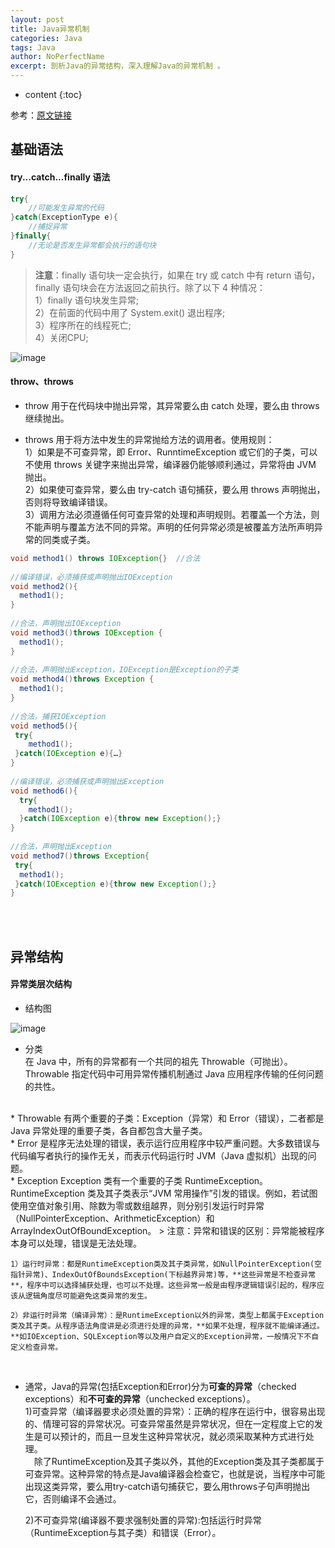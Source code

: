 ```yaml
---
layout: post
title: Java异常机制
categories: Java
tags: Java
author: NoPerfectName
excerpt: 剖析Java的异常结构，深入理解Java的异常机制 。
---
```


* content
{:toc}


参考：[原文链接](http://m.blog.csdn.net/article/details?id=6155636)
## 基础语法
#### try...catch...finally 语法
```java
try{
	//可能发生异常的代码
}catch(ExceptionType e){
	//捕捉异常
}finally{
	//无论是否发生异常都会执行的语句块
}
```
> **注意**：finally 语句块一定会执行，如果在 try 或 catch 中有 return 语句，finally 语句块会在方法返回之前执行。除了以下 4 种情况：  
1）finally 语句块发生异常;  
2）在前面的代码中用了 System.exit() 退出程序;  
3）程序所在的线程死亡;  
4）关闭CPU;  

![image]({{site.url}}/assets/5.jpg)
<br/>
#### throw、throws
* throw 
用于在代码块中抛出异常，其异常要么由 catch 处理，要么由 throws 继续抛出。  

* throws
用于将方法中发生的异常抛给方法的调用者。使用规则：  
1）如果是不可查异常，即 Error、RunntimeException 或它们的子类，可以不使用 throws 关键字来抛出异常，编译器仍能够顺利通过，异常将由 JVM 抛出。  
2）如果使可查异常，要么由 try-catch 语句捕获，要么用 throws 声明抛出，否则将导致编译错误。  
3）调用方法必须遵循任何可查异常的处理和声明规则。若覆盖一个方法，则不能声明与覆盖方法不同的异常。声明的任何异常必须是被覆盖方法所声明异常的同类或子类。  

```java
void method1() throws IOException{}  //合法  
 
//编译错误，必须捕获或声明抛出IOException  
void method2(){  
  method1();  
}  
 
//合法，声明抛出IOException  
void method3()throws IOException {  
  method1();  
}  
 
//合法，声明抛出Exception，IOException是Exception的子类  
void method4()throws Exception {  
  method1();  
}  
 
//合法，捕获IOException  
void method5(){  
 try{  
    method1();  
 }catch(IOException e){…}  
}  
 
//编译错误，必须捕获或声明抛出Exception  
void method6(){  
  try{  
    method1();  
  }catch(IOException e){throw new Exception();}  
}  
 
//合法，声明抛出Exception  
void method7()throws Exception{  
 try{  
  method1();  
 }catch(IOException e){throw new Exception();}  
} 
```

<br/><br/>
## 异常结构
#### 异常类层次结构
* 结构图

![image]({{site.url}}/assets/6.jpg)
<br/>
* 分类  
 在 Java 中，所有的异常都有一个共同的祖先 Throwable（可抛出）。Throwable 指定代码中可用异常传播机制通过 Java 应用程序传输的任何问题的共性。  
 <br/>
 * Throwable  
 有两个重要的子类：Exception（异常）和 Error（错误），二者都是 Java 异常处理的重要子类，各自都包含大量子类。  
 <br/>
 * Error  
 是程序无法处理的错误，表示运行应用程序中较严重问题。大多数错误与代码编写者执行的操作无关，而表示代码运行时 JVM（Java 虚拟机）出现的问题。  
 <br/>
 * Exception  
Exception 类有一个重要的子类 RuntimeException。RuntimeException 类及其子类表示“JVM 常用操作”引发的错误。例如，若试图使用空值对象引用、除数为零或数组越界，则分别引发运行时异常（NullPointerException、ArithmeticException）和 ArrayIndexOutOfBoundException。
> 注意：异常和错误的区别：异常能被程序本身可以处理，错误是无法处理。 

    1）运行时异常：都是RuntimeException类及其子类异常，如NullPointerException(空指针异常)、IndexOutOfBoundsException(下标越界异常)等，**这些异常是不检查异常**，程序中可以选择捕获处理，也可以不处理。这些异常一般是由程序逻辑错误引起的，程序应该从逻辑角度尽可能避免这类异常的发生。
  
    2）非运行时异常（编译异常）：是RuntimeException以外的异常，类型上都属于Exception类及其子类。从程序语法角度讲是必须进行处理的异常，**如果不处理，程序就不能编译通过。**如IOException、SQLException等以及用户自定义的Exception异常，一般情况下不自定义检查异常。

<br/>


* 通常，Java的异常(包括Exception和Error)分为**可查的异常**（checked exceptions）和**不可查的异常**（unchecked exceptions）。  
1)可查异常（编译器要求必须处置的异常）：正确的程序在运行中，很容易出现的、情理可容的异常状况。可查异常虽然是异常状况，但在一定程度上它的发生是可以预计的，而且一旦发生这种异常状况，就必须采取某种方式进行处理。  
&ensp;&ensp;除了RuntimeException及其子类以外，其他的Exception类及其子类都属于可查异常。这种异常的特点是Java编译器会检查它，也就是说，当程序中可能出现这类异常，要么用try-catch语句捕获它，要么用throws子句声明抛出它，否则编译不会通过。   

  2)不可查异常(编译器不要求强制处置的异常):包括运行时异常（RuntimeException与其子类）和错误（Error）。